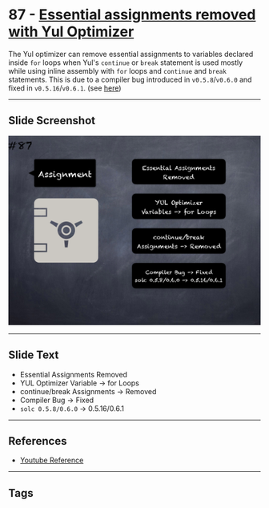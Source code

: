 # 87 - [Essential assignments removed with Yul Optimizer ](Essential%20assignments%20removed%20with%20Yul%20Optimizer.md)
The Yul optimizer can remove essential assignments to variables declared inside `for` loops when Yul's `continue` or `break` statement is used mostly while using inline assembly with `for` loops and `continue` and `break` statements. This is due to a compiler bug introduced in `v0.5.8`/`v0.6.0` and fixed in `v0.5.16`/`v0.6.1`. (see [here](https://docs.soliditylang.org/en/v0.8.9/bugs.html))
___
## Slide Screenshot
![087.png](../../images/pitfalls_and_best_practices101/087.png)
___
## Slide Text
- Essential Assignments Removed
- YUL Optimizer Variable -> for Loops
- continue/break Assignments -> Removed
- Compiler Bug -> Fixed
- `solc 0.5.8/0.6.0` -> 0.5.16/0.6.1
___
## References
- [Youtube Reference](https://youtu.be/vyWLO5Dlg50?t=235)
___
## Tags